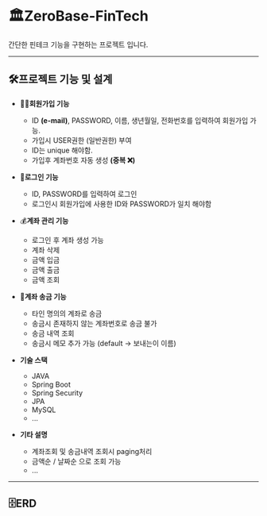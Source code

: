 # 🏛ZeroBase-FinTech
간단한 핀테크 기능을 구현하는 프로젝트 입니다.
- - -
## 🛠프로젝트 기능 및 설계
+ 🙆‍♂️**회원가입 기능**
  + ID **(e-mail)**, PASSWORD, 이름, 생년월일, 전화번호를 입력하여 회원가입 가능.
  + 가입시 USER권한 (일반권한) 부여
  + ID는 unique 해야함.
  + 가입후 계좌번호 자동 생성 **(중복 ❌)**
    
+ 🔑**로그인 기능**
  + ID, PASSWORD를 입력하여 로그인
  + 로그인시 회원가입에 사용한 ID와 PASSWORD가 일치 해야함

+ 💰**계좌 관리 기능**
  + 로그인 후 계좌 생성 가능
  + 계좌 삭제
  + 금액 입금
  + 금액 출금
  + 금액 조회
 
+ 📲**계좌 송금 기능**
  + 타인 명의의 계좌로 송금
  + 송금시 존재하지 않는 계좌번호로 송금 불가
  + 송금 내역 조회
  + 송금시 메모 추가 가능 (default -> 보내는이 이름)

+ **기술 스택**
  + JAVA
  + Spring Boot
  + Spring Security
  + JPA
  + MySQL
  + ...

+ **기타 설명**
  + 계좌조회 및 송금내역 조회시 paging처리
  + 금액순 / 날짜순 으로 조회 가능
  + ...
- - -

## 🗄ERD

